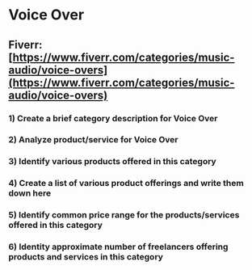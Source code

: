 # Voice Over
## Fiverr: [https://www.fiverr.com/categories/music-audio/voice-overs](https://www.fiverr.com/categories/music-audio/voice-overs)
### 1) Create a brief category description for Voice Over
### 2) Analyze product/service for Voice Over
### 3) Identify various products offered in this category
### 4) Create a list of various product offerings and write them down here
### 5) Identify common price range for the products/services offered in this category
### 6) Identity approximate number of freelancers offering products and services in this category
